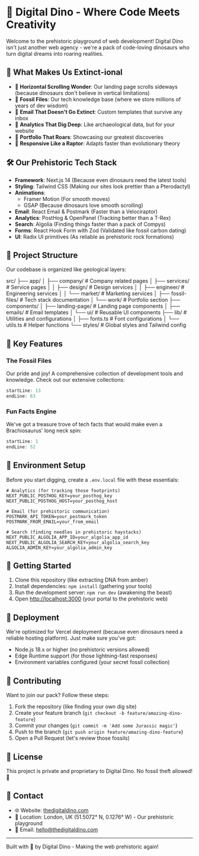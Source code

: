 # 🦖 Digital Dino - Where Code Meets Creativity

Welcome to the prehistoric playground of web development! Digital Dino isn't just another web agency - we're a pack of code-loving dinosaurs who turn digital dreams into roaring realities.

## 🌟 What Makes Us Extinct-ional

- 🎨 **Horizontal Scrolling Wonder**: Our landing page scrolls sideways (because dinosaurs don't believe in vertical limitations)
- 🦖 **Fossil Files**: Our tech knowledge base (where we store millions of years of dev wisdom)
- 📧 **Email That Doesn't Go Extinct**: Custom templates that survive any inbox
- 🎯 **Analytics That Dig Deep**: Like archaeological data, but for your website
- 💼 **Portfolio That Roars**: Showcasing our greatest discoveries
- 📱 **Responsive Like a Raptor**: Adapts faster than evolutionary theory

## 🛠️ Our Prehistoric Tech Stack

- **Framework**: Next.js 14 (Because even dinosaurs need the latest tools)
- **Styling**: Tailwind CSS (Making our sites look prettier than a Pterodactyl)
- **Animations**:
  - Framer Motion (For smooth moves)
  - GSAP (Because dinosaurs love smooth scrolling)
- **Email**: React Email & Postmark (Faster than a Velociraptor)
- **Analytics**: PostHog & OpenPanel (Tracking better than a T-Rex)
- **Search**: Algolia (Finding things faster than a pack of Compys)
- **Forms**: React Hook Form with Zod (Validated like fossil carbon dating)
- **UI**: Radix UI primitives (As reliable as prehistoric rock formations)

## 🌋 Project Structure

Our codebase is organized like geological layers:

src/
├── app/
│ ├── company/ # Company related pages
│ ├── services/ # Service pages
│ │ ├── design/ # Design services
│ │ ├── engineer/ # Engineering services
│ │ └── market/ # Marketing services
│ ├── fossil-files/ # Tech stack documentation
│ └── work/ # Portfolio section
├── components/
│ ├── landing-page/ # Landing page components
│ ├── emails/ # Email templates
│ └── ui/ # Reusable UI components
├── lib/ # Utilities and configurations
│ ├── fonts.ts # Font configurations
│ └── utils.ts # Helper functions
└── styles/ # Global styles and Tailwind config

## 🦕 Key Features

### The Fossil Files

Our pride and joy! A comprehensive collection of development tools and knowledge. Check out our extensive collections:

```typescript:src/app/(web-pages)/fossil-files/config/frontend-data.ts
startLine: 13
endLine: 63
```

### Fun Facts Engine

We've got a treasure trove of tech facts that would make even a Brachiosaurus' long neck spin:

```typescript:src/app/(web-pages)/fossil-files/config/frontend-facts.ts
startLine: 1
endLine: 52
```

## 🌿 Environment Setup

Before you start digging, create a `.env.local` file with these essentials:

```env
# Analytics (for tracking those footprints)
NEXT_PUBLIC_POSTHOG_KEY=your_posthog_key
NEXT_PUBLIC_POSTHOG_HOST=your_posthog_host

# Email (for prehistoric communication)
POSTMARK_API_TOKEN=your_postmark_token
POSTMARK_FROM_EMAIL=your_from_email

# Search (finding needles in prehistoric haystacks)
NEXT_PUBLIC_ALGOLIA_APP_ID=your_algolia_app_id
NEXT_PUBLIC_ALGOLIA_SEARCH_KEY=your_algolia_search_key
ALGOLIA_ADMIN_KEY=your_algolia_admin_key
```

## 🦖 Getting Started

1. Clone this repository (like extracting DNA from amber)
2. Install dependencies: `npm install` (gathering your tools)
3. Run the development server: `npm run dev` (awakening the beast)
4. Open [http://localhost:3000](http://localhost:3000) (your portal to the prehistoric web)

## 🌋 Deployment

We're optimized for Vercel deployment (because even dinosaurs need a reliable hosting platform). Just make sure you've got:

- Node.js 18.x or higher (no prehistoric versions allowed)
- Edge Runtime support (for those lightning-fast responses)
- Environment variables configured (your secret fossil collection)

## 🦕 Contributing

Want to join our pack? Follow these steps:

1. Fork the repository (like finding your own dig site)
2. Create your feature branch (`git checkout -b feature/amazing-dino-feature`)
3. Commit your changes (`git commit -m 'Add some Jurassic magic'`)
4. Push to the branch (`git push origin feature/amazing-dino-feature`)
5. Open a Pull Request (let's review those fossils)

## 📜 License

This project is private and proprietary to Digital Dino. No fossil theft allowed! 🚫

## 🌟 Contact

- 🌐 Website: [thedigitaldino.com](https://thedigitaldino.com)
- 📍 Location: London, UK (51.5072° N, 0.1276° W) - Our prehistoric playground
- 📧 Email: hello@thedigitaldino.com

---

Built with 🦖 by Digital Dino - Making the web prehistoric again!
